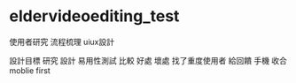 # eldervideoediting_test
使用者研究
流程梳理
uiux設計

設計目標
研究
設計
易用性測試
比較
好處
壞處
找了重度使用者
給回饋
手機
收合
moblie first
